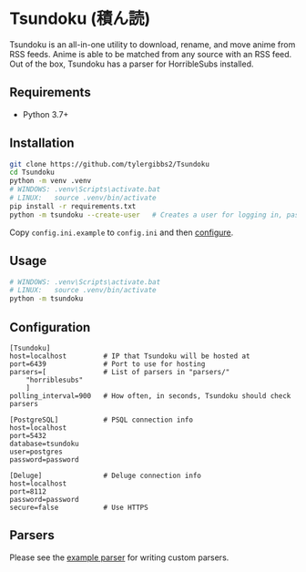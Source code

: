 # Tsundoku (積ん読)

Tsundoku is an all-in-one utility to download, rename, and move anime from RSS feeds.
Anime is able to be matched from any source with an RSS feed. Out of the box, Tsundoku has a parser for HorribleSubs installed.

## Requirements

- Python 3.7+

## Installation

```sh
git clone https://github.com/tylergibbs2/Tsundoku
cd Tsundoku
python -m venv .venv
# WINDOWS: .venv\Scripts\activate.bat
# LINUX:   source .venv/bin/activate
pip install -r requirements.txt
python -m tsundoku --create-user   # Creates a user for logging in, passwords are securely stored
```

Copy `config.ini.example` to `config.ini` and then [configure](#Configuration).

## Usage

```sh
# WINDOWS: .venv\Scripts\activate.bat
# LINUX:   source .venv/bin/activate
python -m tsundoku
```

## Configuration

```
[Tsundoku]
host=localhost         # IP that Tsundoku will be hosted at
port=6439              # Port to use for hosting
parsers=[              # List of parsers in "parsers/"
    "horriblesubs"
    ]
polling_interval=900   # How often, in seconds, Tsundoku should check parsers

[PostgreSQL]           # PSQL connection info
host=localhost
port=5432
database=tsundoku
user=postgres
password=password

[Deluge]               # Deluge connection info
host=localhost
port=8112
password=password
secure=false           # Use HTTPS
```

## Parsers

Please see the [example parser](https://github.com/tylergibbs2/Tsundoku/blob/master/parsers/_example.py) for writing custom parsers.